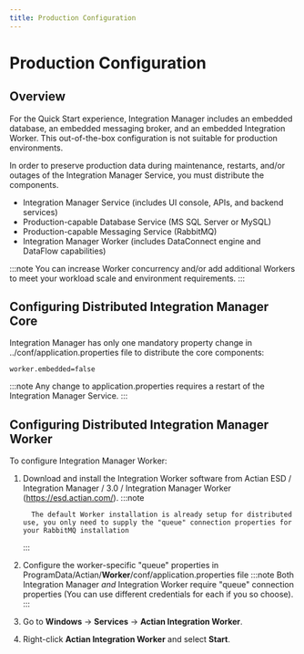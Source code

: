 ```yaml
---
title: Production Configuration
---
```


# Production Configuration

## Overview

For the Quick Start experience, Integration Manager includes an embedded database, an embedded messaging broker, and an embedded Integration Worker. This out-of-the-box configuration is not suitable for production environments.

In order to preserve production data during maintenance, restarts, and/or outages of the Integration Manager Service, you must distribute the components.
* Integration Manager Service (includes UI console, APIs, and backend services)
* Production-capable Database Service (MS SQL Server or MySQL)
* Production-capable Messaging Service (RabbitMQ)
* Integration Manager Worker (includes DataConnect engine and DataFlow capabilities)

:::note
You can increase Worker concurrency and/or add additional Workers to meet your workload scale and environment requirements.
:::

## Configuring Distributed Integration Manager Core

Integration Manager has only one mandatory property change in ../conf/application.properties file to distribute the core components:

`worker.embedded=false`

:::note
Any change to application.properties requires a restart of the Integration Manager Service.
:::

## Configuring Distributed Integration Manager Worker

To configure Integration Manager Worker:

1. Download and install the Integration Worker software from Actian ESD / Integration Manager / 3.0 / Integration Manager Worker (https://esd.actian.com/).
      :::note

         The default Worker installation is already setup for distributed use, you only need to supply the "queue" connection properties for your RabbitMQ installation
      :::

2. Configure the worker-specific "queue" properties in ProgramData/Actian/**Worker**/conf/application.properties file
      :::note
         Both Integration Manager *and* Integration Worker require "queue" connection properties (You can use different credentials for each if you so choose).
      :::
3. Go to **Windows** → **Services** → **Actian Integration Worker**.
4. Right-click **Actian Integration Worker** and select **Start**.
